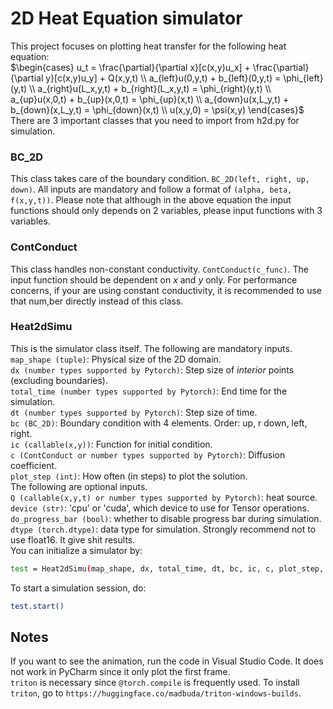 # 2D Heat Equation simulator #
This project focuses on plotting heat transfer for the following heat equation:  
$\begin{cases}
        u_t = \frac{\partial}{\partial x}[c(x,y)u_x] + \frac{\partial}{\partial y}[c(x,y)u_y] + Q(x,y,t) \\
        a_{left}u(0,y,t) + b_{left}(0,y,t) = \phi_{left}(y,t) \\
        a_{right}u(L_x,y,t) + b_{right}(L_x,y,t) = \phi_{right}(y,t) \\
        a_{up}u(x,0,t) + b_{up}(x,0,t) = \phi_{up}(x,t) \\
        a_{down}u(x,L_y,t) + b_{down}(x,L_y,t) = \phi_{down}(x,t) \\
        u(x,y,0) = \psi(x,y)
    \end{cases}$  
There are 3 important classes that you need to import from h2d.py for simulation.  
### BC_2D ###
This class takes care of the boundary condition. `BC_2D(left, right, up, down)`. All inputs are mandatory and follow a format of `(alpha, beta, f(x,y,t))`. Please note that although in the above equation the input functions should only depends on 2 variables, please input functions with 3 variables.  

### ContConduct ###
This class handles non-constant conductivity. `ContConduct(c_func)`. The input function should be dependent on $x$ and $y$ only. For performance concerns, if your are using constant conductivity, it is recommended to use that num,ber directly instead of this class.

### Heat2dSimu ###
This is the simulator class itself. The following are mandatory inputs.  
`map_shape (tuple)`: Physical size of the 2D domain.  
`dx (number types supported by Pytorch)`: Step size of *interior* points (excluding boundaries).  
`total_time (number types supported by Pytorch)`: End time for the simulation.  
`dt (number types supported by Pytorch)`: Step size of time.  
`bc (BC_2D)`: Boundary condition with 4 elements. Order: up, r down, left, right.  
`ic (callable(x,y))`: Function for initial condition.  
`c (ContConduct or number types supported by Pytorch)`: Diffusion coefficient.  
`plot_step (int)`: How often (in steps) to plot the solution.  
The following are optional inputs.  
`Q (callable(x,y,t) or number types supported by Pytorch)`: heat source.  
`device (str)`: 'cpu' or 'cuda', which device to use for Tensor operations.  
`do_progress_bar (bool)`: whether to disable progress bar during simulation.  
`dtype (torch.dtype)`: data type for simulation. Strongly recommend not to use float16. It give shit results.  
You can initialize a simulator by:  
```bash
test = Heat2dSimu(map_shape, dx, total_time, dt, bc, ic, c, plot_step, Q, device='cuda', do_progress_bar=True, dtype=torch.float32)
```
To start a simulation session, do:
```bash
test.start()
```

## Notes ##
If you want to see the animation, run the code in Visual Studio Code. It does not work in PyCharm since it only plot the first frame.  
`triton` is necessary since `@torch.compile` is frequently used. To install `triton`, go to `https://huggingface.co/madbuda/triton-windows-builds`.

